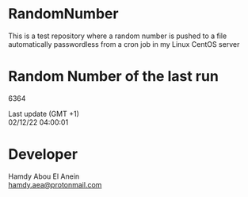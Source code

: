 # RandomNumber    
This is a test repository where a random number is pushed to a file automatically passwordless from a cron job in my Linux CentOS server    
# Random Number of the last run   
6364
      
Last update (GMT +1)    
02/12/22 04:00:01
# Developer    
Hamdy Abou El Anein   
hamdy.aea@protonmail.com
